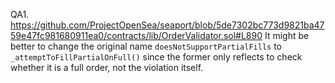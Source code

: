 QA1. https://github.com/ProjectOpenSea/seaport/blob/5de7302bc773d9821ba4759e47fc981680911ea0/contracts/lib/OrderValidator.sol#L890
It might be better to change the original name ``doesNotSupportPartialFills`` to ``_attemptToFillPartialOnFull()`` since the former only reflects to check whether it is a full order, not the violation itself.  
